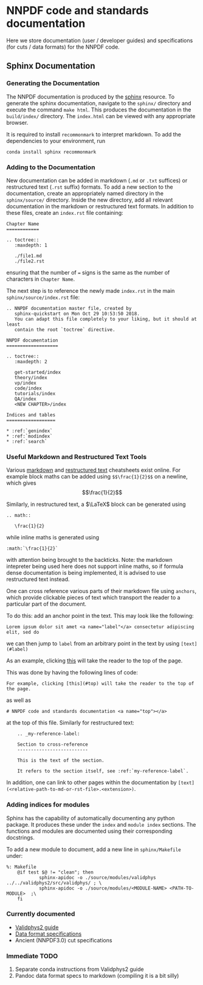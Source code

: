 # NNPDF code and standards documentation <a name="top"></a>

Here we store documentation (user / developer guides) and specifications (for
cuts / data formats) for the NNPDF code. 

## Sphinx Documentation

### Generating the Documentation

The NNPDF documentation is produced by the
[sphinx](http://www.sphinx-doc.org/en/master/) resource. To generate the sphinx
documentation, navigate to the `sphinx/` directory and execute the command `make
html`. This produces the documentation in the `build/index/` directory. The
`index.html` can be viewed with any appropriate browser.

It is required to install `recommonmark` to interpret markdown. To add the
dependencies to your environment, run

```
conda install sphinx recommonmark
```

### Adding to the Documentation

New documentation can be added in markdown (`.md` or `.txt` suffices) or
restructured text (`.rst` suffix) formats. To add a new section to the
documentation, create an appropriately named directory in the `sphinx/source/`
directory.  Inside the new directory, add all relevant documentation in the
markdown or restructured text formats. In addition to these files, create an
`index.rst` file containing:

```
Chapter Name
============

.. toctree::
   :maxdepth: 1

   ./file1.md
   ./file2.rst
```
ensuring that the number of `=` signs is the same as the number of characters in
`Chapter Name`.

The next step is to reference the newly made `index.rst` in the main
`sphinx/source/index.rst` file:

```
.. NNPDF documentation master file, created by
   sphinx-quickstart on Mon Oct 29 10:53:50 2018.
   You can adapt this file completely to your liking, but it should at least
   contain the root `toctree` directive.

NNPDF documentation
===================

.. toctree::
   :maxdepth: 2

   get-started/index
   theory/index
   vp/index
   code/index
   tutorials/index
   QA/index
   <NEW CHAPTER>/index

Indices and tables
==================

* :ref:`genindex`
* :ref:`modindex`
* :ref:`search`
```

### Useful Markdown and Restructured Text Tools

Various
[markdown](https://github.com/adam-p/markdown-here/wiki/Markdown-Cheatsheet) and
[restructured text](http://docutils.sourceforge.net/docs/user/rst/quickref.html)
cheatsheets exist online. For example block maths can be added using
`$$\frac{1}{2}$$` on a newline, which gives $$\frac{1}{2}$$

Similarly, in restructured text, a $\LaTeX$ block can be generated using

```
.. math::

   \frac{1}{2}
```

while inline maths is generated using

```
:math:`\frac{1}{2}`
```
with attention being brought to the backticks. Note: the markdown intepreter
being used here does not support inline maths, so if formula dense documentation
is being implemented, it is advised to use restructured text instead.

One can cross reference various parts of their markdown file using `anchors`,
which provide clickable pieces of text which transport the reader to a
particular part of the document.

To do this: add an anchor point in the text. This may look like the following:
``` 
Lorem ipsum dolor sit amet <a name="label"</a> consectetur adipiscing elit, sed do 
```

we can then jump to `label` from an arbitrary point in the text by using
`[text](#label)`

As an example, clicking [this](#top) will take the reader to the top of the
page.

This was done by having the following lines of code:

```
For example, clicking [this](#top) will take the reader to the top of the page.
```
as well as
```
# NNPDF code and standards documentation <a name="top"></a>
```
at the top of this file. Similarly for restructured text:
```
    .. _my-reference-label:

    Section to cross-reference
    --------------------------

    This is the text of the section.

    It refers to the section itself, see :ref:`my-reference-label`.
```

In addition, one can link to other pages within the documentation by
`[text](<relative-path-to-md-or-rst-file>.<extension>)`.

### Adding indices for modules

Sphinx has the capability of automatically documenting any python package. It
produces these under the `index` and `module index` sections. The functions and
modules are documented using their corresponding docstrings.

To add a new module to document, add a new line in `sphinx/Makefile` under:

```
%: Makefile
	@if test $@ != "clean"; then 
            sphinx-apidoc -o ./source/modules/validphys ../../validphys2/src/validphys/ ; \
            sphinx-apidoc -o ./source/modules/<MODULE-NAME> <PATH-TO-MODULE>  ;\
	fi

```

### Currently documented
- [Validphys2 guide](https://data.nnpdf.science/validphys-docs/guide.html)
- [Data format specifications](./data/data_layout.pdf)
- Ancient (NNPDF3.0) cut specifications

### Immediate TODO
1. Separate conda instructions from Validphys2 guide
2. Pandoc data format specs to markdown (compiling it is a bit silly)
